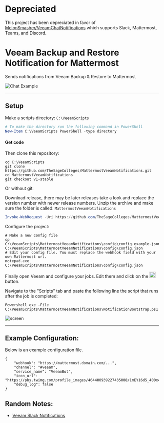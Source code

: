 # Depreciated

This project has been depreciated in favor of [MelonSmasher/VeeamChatNotifications](git@github.com:MelonSmasher/VeeamChatNotifications.git) which supports Slack, Mattermost, Teams, and Discord.

# Veeam Backup and Restore Notification for Mattermost

Sends notifications from Veeam Backup & Restore to Mattermost

![Chat Example](https://raw.githubusercontent.com/TheSageColleges/MattermostVeeamNotifications/master/asset/img/screens/sh-2.png)

---

## Setup

Make a scripts directory: `C:\VeeamScripts`

```powershell
# To make the directory run the following command in PowerShell
New-Item C:\VeeamScripts PowerShell -type directory
```

#### Get code

Then clone this repository:

```shell
cd C:\VeeamScripts
git clone https://github.com/TheSageColleges/MattermostVeeamNotifications.git
cd MattermostVeeamNotifications
git checkout v1-stable
```

Or without git:

Download release, there may be later releases take a look and replace the version number with newer release numbers.
Unzip the archive and make sure the folder is called: `MattermostVeeamNotifications`
```powershell
Invoke-WebRequest -Uri https://github.com/TheSageColleges/MattermostVeeamNotifications/archive/v1.0.zip -OutFile C:\VeeamScripts\MattermostVeeamNotifications-v1.0.zip
```

Configure the project:

```shell
# Make a new config file
cp C:\VeeamScripts\MattermostVeeamNotifications\config\config.example.json C:\VeeamScripts\MattermostVeeamNotifications\config\config.json
# Edit your config file. You must replace the webhook field with your own Mattermost url.
notepad.exe C:\VeeamScripts\MattermostVeeamNotifications\config\config.json
```

Finally open Veeam and configure your jobs. Edit them and click on the <img src="https://raw.githubusercontent.com/TheSageColleges/MattermostVeeamNotifications/master/asset/img/screens/sh-3.png" height="20"> button.

Navigate to the "Scripts" tab and paste the following line the script that runs after the job is completed:

```shell
Powershell.exe -File C:\VeeamScripts\MattermostVeeamNotifications\NotificationBootstrap.ps1
```

![screen](https://raw.githubusercontent.com/TheSageColleges/MattermostVeeamNotifications/master/asset/img/screens/sh-1.png)

---

## Example Configuration:

Below is an example configuration file.

```shell
{
	"webhook": "https://mattermost.domain.com/...",
	"channel": "#veeam",
	"service_name": "VeeamBot",
	"icon_url": "https://pbs.twimg.com/profile_images/464400939227435008/1mEYi6d5_400x400.jpeg",
	"debug_log": false
}
```

## Random Notes:

* [Veeam Slack Notifications](https://github.com/TheSageColleges/VeeamSlackNotifications)
